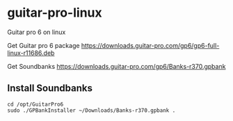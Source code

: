 # guitar-pro-linux
Guitar pro 6 on linux



Get Guitar pro 6 package
https://downloads.guitar-pro.com/gp6/gp6-full-linux-r11686.deb

Get Soundbanks
https://downloads.guitar-pro.com/gp6/Banks-r370.gpbank


## Install Soundbanks
```
cd /opt/GuitarPro6
sudo ./GPBankInstaller ~/Downloads/Banks-r370.gpbank .
```
